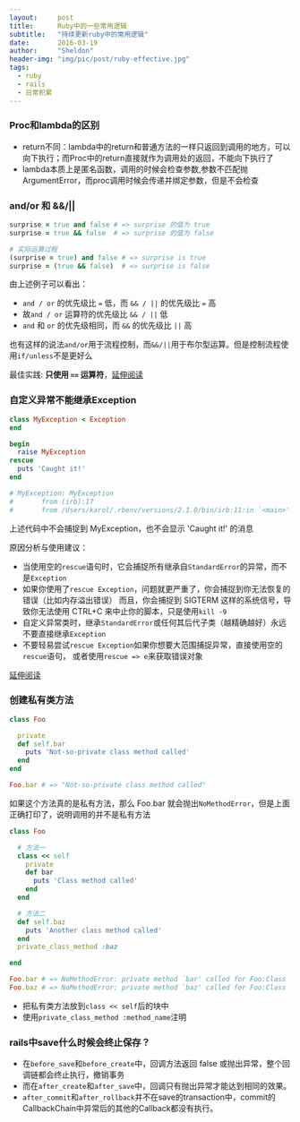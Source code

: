 ```yaml
---
layout:     post
title:      Ruby中的一些常用逻辑
subtitle:   "持续更新ruby中的常用逻辑"
date:       2016-03-19
author:     "Sheldon"
header-img: "img/pic/post/ruby-effective.jpg"
tags:       
  - ruby
  - rails
  - 日常积累
---
```


### Proc和lambda的区别

* return不同：lambda中的return和普通方法的一样只返回到调用的地方，可以向下执行；而Proc中的return直接就作为调用处的返回，不能向下执行了
* lambda本质上是匿名函数，调用的时候会检查参数,参数不匹配抛ArgumentError，而proc调用时候会传递并绑定参数，但是不会检查

### and/or 和 &&/||

~~~ruby
surprise = true and false # => surprise 的值为 true
surprise = true && false  # => surprise 的值为 false

# 实际运算过程
(surprise = true) and false # => surprise is true
surprise = (true && false)  # => surprise is false
~~~

由上述例子可以看出：

* `and / or` 的优先级比 `=` 低，而 `&& / ||` 的优先级比 `=` 高
* 故`and / or` 运算符的优先级比 `&& / ||` 低
* `and` 和 `or` 的优先级相同，而 `&&` 的优先级比 `||` 高

也有这样的说法`and/or`用于流程控制，而`&&/||`用于布尔型运算。但是控制流程使用`if/unless`不是更好么

最佳实践: **只使用 `==` 运算符**，[延伸阅读](https://stackoverflow.com/questions/2083112/difference-between-or-and-in-ruby)

### 自定义异常不能继承Exception
~~~ruby
class MyException < Exception
end

begin
  raise MyException
rescue
  puts 'Caught it!'
end

# MyException: MyException
#       from (irb):17
#       from /Users/karol/.rbenv/versions/2.1.0/bin/irb:11:in `<main>'
~~~

上述代码中不会捕捉到 MyException，也不会显示 'Caught it!' 的消息

原因分析与使用建议：

* 当使用空的`rescue`语句时，它会捕捉所有继承自`StandardError`的异常，而不是`Exception`
* 如果你使用了`rescue Exception`，问题就更严重了，你会捕捉到你无法恢复的错误（比如内存溢出错误）
而且，你会捕捉到 SIGTERM 这样的系统信号，导致你无法使用 CTRL+C 来中止你的脚本，只是使用`kill -9`
* 自定义异常类时，继承`StandardError`或任何其后代子类（越精确越好）永远不要直接继承`Exception`
* 不要轻易尝试`rescue Exception`如果你想要大范围捕捉异常，直接使用空的`rescue`语句，
或者使用`rescue => e`来获取错误对象

[延伸阅读](https://stackoverflow.com/questions/10048173/why-is-it-bad-style-to-rescue-exception-e-in-ruby)

### 创建私有类方法
~~~ruby
class Foo

  private
  def self.bar
    puts 'Not-so-private class method called'
  end
end

Foo.bar # => "Not-so-private class method called"
~~~

如果这个方法真的是私有方法，那么 Foo.bar 就会抛出`NoMethodError`，但是上面正确打印了，说明调用的并不是私有方法

~~~ruby
class Foo

  # 方法一
  class << self
    private    
    def bar
      puts 'Class method called'
    end    
  end

  # 方法二
  def self.baz
    puts 'Another class method called'
  end
  private_class_method :baz

end

Foo.bar # => NoMethodError: private method `bar' called for Foo:Class
Foo.baz # => NoMethodError: private method `baz' called for Foo:Class
~~~

* 把私有类方法放到`class << self`后的块中
* 使用`private_class_method :method_name`注明

### rails中save什么时候会终止保存？
* 在`before_save`和`before_create`中，回调方法返回 false 或抛出异常，整个回调链都会终止执行，撤销事务
* 而在`after_create`和`after_save`中，回调只有抛出异常才能达到相同的效果。
* `after_commit`和`after_rollback`并不在save的transaction中，commit的CallbackChain中异常后的其他的Callback都没有执行。
